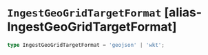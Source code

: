 # `IngestGeoGridTargetFormat` [alias-IngestGeoGridTargetFormat]
```typescript
type IngestGeoGridTargetFormat = 'geojson' | 'wkt';
```
